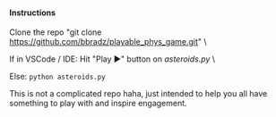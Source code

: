 #### Instructions

Clone the repo "git clone https://github.com/bbradz/playable_phys_game.git" \\

If in VSCode / IDE: Hit "Play ▶️" button on _asteroids.py_ \\

Else: ``python asteroids.py``

This is not a complicated repo haha, just intended to help you all have something to play with and inspire engagement.
